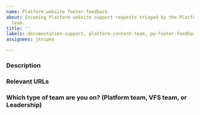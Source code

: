 ```yaml
---
name: Platform website footer feedback
about: Incoming Platform website support requests triaged by the Platform Content
  team.
title: ''
labels: documentation-support, platform-content-team, pw-footer-feedback
assignees: jknipes

---
```


### Description




### Relevant URLs




### Which type of team are you on? (Platform team, VFS team, or Leadership)
